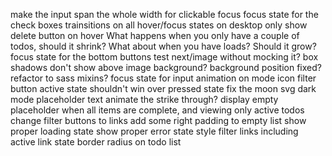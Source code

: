 make the input span the whole width for clickable focus
focus state for the check boxes
trainsitions on all hover/focus states
on desktop only show delete button on hover
What happens when you only have a couple of todos, should it shrink?
What about when you have loads? Should it grow?
focus state for the bottom buttons
test next/image without mocking it?
box shadows don't show above image background?
background position fixed?
refactor to sass mixins?
focus state for input
animation on mode icon
filter button active state shouldn't win over pressed state
fix the moon svg
dark mode placeholder text
animate the strike through?
display empty placeholder when all items are complete, and viewing only active todos
change filter buttons to links
add some right padding to empty list
show proper loading state
show proper error state
style filter links including active link state
border radius on todo list
